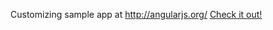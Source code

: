 Customizing sample app at http://angularjs.org/
[Check it out!](http://dl.dropbox.com/u/6852549/angulartodo/demo.html)
